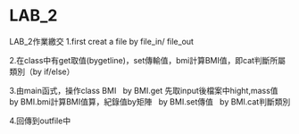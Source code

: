 # LAB_2
LAB_2作業繳交
1.first creat a file by file_in/ file_out

2.在class中有get取值(bygetline)，set傳輸值，bmi計算BMI值，即cat判斷所屬類別（by if/else）

3.由main函式，操作class BMI
    by BMI.get 先取input後檔案中hight,mass值
    by BMI.bmi計算BMI值算，紀錄值by矩陣
    by BMI.set傳值
    by BMI.cat判斷類別
    
4.回傳到outfile中

